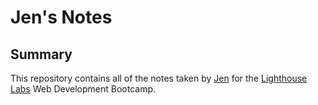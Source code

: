 # Jen's Notes

## Summary
This repository contains all of the notes taken by [Jen](https://github.com/Jenihl) for the [Lighthouse Labs](https://www.lighthouselabs.ca/) Web Development Bootcamp.
